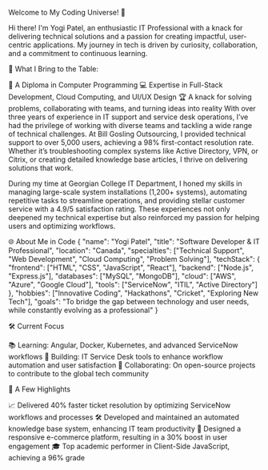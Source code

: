 Welcome to My Coding Universe! 🚀

Hi there! I'm Yogi Patel, an enthusiastic IT Professional with a knack for delivering technical solutions and a passion for creating impactful, user-centric applications. My journey in tech is driven by curiosity, collaboration, and a commitment to continuous learning.



🌟 What I Bring to the Table:

📜 A Diploma in Computer Programming
💻 Expertise in Full-Stack Development, Cloud Computing, and UI/UX Design
🏆 A knack for solving problems, collaborating with teams, and turning ideas into reality
With over three years of experience in IT support and service desk operations, I’ve had the privilege of working with diverse teams and tackling a wide range of technical challenges. At Bill Gosling Outsourcing, I provided technical support to over 5,000 users, achieving a 98% first-contact resolution rate. Whether it’s troubleshooting complex systems like Active Directory, VPN, or Citrix, or creating detailed knowledge base articles, I thrive on delivering solutions that work.

During my time at Georgian College IT Department, I honed my skills in managing large-scale system installations (1,200+ systems), automating repetitive tasks to streamline operations, and providing stellar customer service with a 4.9/5 satisfaction rating. These experiences not only deepened my technical expertise but also reinforced my passion for helping users and optimizing workflows.

🌐 About Me in Code
{
   "name": "Yogi Patel",
   "title": "Software Developer & IT Professional",
   "location": "Canada",
   "specialties": ["Technical Support", "Web Development", "Cloud Computing", "Problem Solving"],
   "techStack": {
      "frontend": ["HTML", "CSS", "JavaScript", "React"],
      "backend": ["Node.js", "Express.js"],
      "databases": ["MySQL", "MongoDB"],
      "cloud": ["AWS", "Azure", "Google Cloud"],
      "tools": ["ServiceNow", "ITIL", "Active Directory"]
   },
   "hobbies": ["Innovative Coding", "Hackathons", "Cricket", "Exploring New Tech"],
   "goals": "To bridge the gap between technology and user needs, while constantly evolving as a professional"
}


🛠️ Current Focus

📚 Learning: Angular, Docker, Kubernetes, and advanced ServiceNow workflows
🔨 Building: IT Service Desk tools to enhance workflow automation and user satisfaction
🤝 Collaborating: On open-source projects to contribute to the global tech community

🏅 A Few Highlights

📈 Delivered 40% faster ticket resolution by optimizing ServiceNow workflows and processes
🛠️ Developed and maintained an automated knowledge base system, enhancing IT team productivity
🌟 Designed a responsive e-commerce platform, resulting in a 30% boost in user engagement
🎓 Top academic performer in Client-Side JavaScript, achieving a 96% grade
